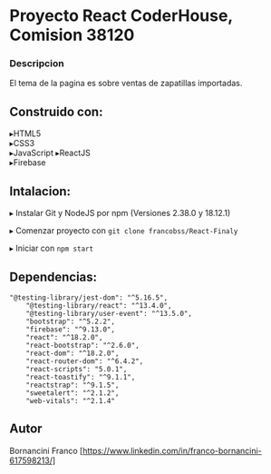 # Proyecto React CoderHouse, Comision 38120
### Descripcion
El tema de la pagina es sobre ventas de zapatillas importadas.

## Construido con:
▸HTML5     
▸CSS3        
▸JavaScript
▸ReactJS    
▸Firebase 

## Intalacion:
▸ Instalar Git y NodeJS por npm (Versiones 2.38.0 y 18.12.1)

▸ Comenzar proyecto con `git clone francobss/React-Finaly`

▸ Iniciar con  `npm start`

## Dependencias:
    "@testing-library/jest-dom": "^5.16.5",
        "@testing-library/react": "^13.4.0",
        "@testing-library/user-event": "^13.5.0",
        "bootstrap": "^5.2.2",
        "firebase": "^9.13.0",
        "react": "^18.2.0",
        "react-bootstrap": "^2.6.0",
        "react-dom": "^18.2.0",
        "react-router-dom": "^6.4.2",
        "react-scripts": "5.0.1",
        "react-toastify": "^9.1.1",
        "reactstrap": "^9.1.5",
        "sweetalert": "^2.1.2",
        "web-vitals": "^2.1.4"

##  Autor
 Bornancini Franco [https://www.linkedin.com/in/franco-bornancini-617598213/]
